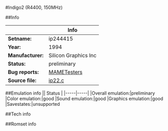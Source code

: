 #Indigo2 (R4400, 150MHz)

##Info

||Info|
|-----|-----|
|**Setname:**|ip244415
|**Year:**|1994
|**Manufacturer:**|Silicon Graphics Inc
|**Status:**|preliminary
|**Bug reports:**|[MAMETesters](http://mametesters.org/view_all_set.php?type=1&temporary=y&search=ip22.c)
|**Source file:**|[ip22.c](https://github.com/mamedev/mame/blob/master/src/mess/drivers/ip22.c)

##Emulation info
|| Status |
|-----|-----|
|Overall emulation:|preliminary
|Color emulation:|good
|Sound emulation:|good
|Graphics emulation:|good
|Savestates:|unsupported

##Tech info

##Romset info

<!--- START OF EDITED COMMENT DO NOT TOUCH TEXT ABOVE-->
